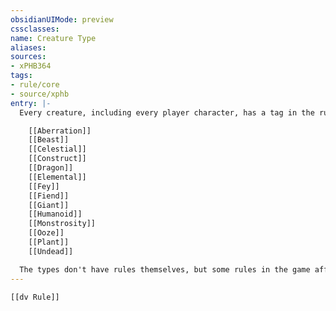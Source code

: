 ```yaml
---
obsidianUIMode: preview
cssclasses:
name: Creature Type
aliases:
sources:
- xPHB364
tags:
- rule/core
- source/xphb
entry: |-
  Every creature, including every player character, has a tag in the rules that identifies the type of creature it is. Most player characters are of the Humanoid type. These are the game's creature types:

    [[Aberration]]
    [[Beast]]
    [[Celestial]]
    [[Construct]]
    [[Dragon]]
    [[Elemental]]
    [[Fey]]
    [[Fiend]]
    [[Giant]]
    [[Humanoid]]
    [[Monstrosity]]
    [[Ooze]]
    [[Plant]]
    [[Undead]]

  The types don't have rules themselves, but some rules in the game affect creatures of certain types in different ways.
---
```


```meta-bind-embed
[[dv Rule]]
```
